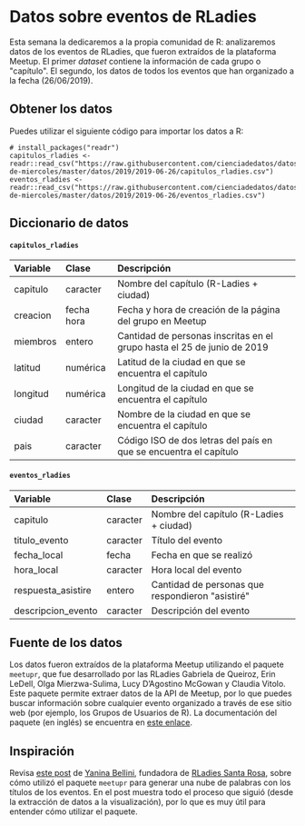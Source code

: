 
# Datos sobre eventos de RLadies

Esta semana la dedicaremos a la propia comunidad de R: analizaremos datos de los eventos de RLadies, que fueron extraídos de la plataforma Meetup. El primer _dataset_ contiene la información de cada grupo o "capítulo". El segundo, los datos de todos los eventos que han organizado a la fecha (26/06/2019).

## Obtener los datos

Puedes utilizar el siguiente código para importar los datos a R:

```
# install_packages("readr")
capitulos_rladies <- readr::read_csv("https://raw.githubusercontent.com/cienciadedatos/datos-de-miercoles/master/datos/2019/2019-06-26/capitulos_rladies.csv")
eventos_rladies <- readr::read_csv("https://raw.githubusercontent.com/cienciadedatos/datos-de-miercoles/master/datos/2019/2019-06-26/eventos_rladies.csv")
```

## Diccionario de datos

#### `capitulos_rladies`

|Variable       |Clase               |Descripción |
|:--------------|:-------------------|:-----------|
| capitulo | caracter | Nombre del capítulo (R-Ladies + ciudad) |
| creacion | fecha hora | Fecha y hora de creación de la página del grupo en Meetup |
| miembros | entero | Cantidad de personas inscritas en el grupo hasta el 25 de junio de 2019 |
| latitud | numérica | Latitud de la ciudad en que se encuentra el capítulo |
| longitud | numérica | Longitud de la ciudad en que se encuentra el capítulo |
| ciudad | caracter | Nombre de la ciudad en que se encuentra el capítulo |
| pais | caracter | Código ISO de dos letras del país en que se encuentra el capítulo |

#### `eventos_rladies`

|Variable       |Clase               |Descripción |
|:--------------|:-------------------|:-----------|
| capitulo | caracter | Nombre del capítulo (R-Ladies + ciudad) |
| titulo_evento | caracter | Título del evento |
| fecha_local | fecha | Fecha en que se realizó |
| hora_local | caracter | Hora local del evento |
| respuesta_asistire | entero | Cantidad de personas que respondieron "asistiré" |
| descripcion_evento | caracter | Descripción del evento |

## Fuente de los datos

Los datos fueron extraídos de la plataforma Meetup utilizando el paquete `meetupr`, que fue desarrollado por las RLadies Gabriela de Queiroz, Erin LeDell, Olga Mierzwa-Sulima, Lucy D’Agostino McGowan y Claudia Vitolo. Este paquete permite extraer datos de la API de Meetup, por lo que puedes buscar información sobre cualquier evento organizado a través de ese sitio web (por ejemplo, los Grupos de Usuarios de R). La documentación del paquete (en inglés) se encuentra en [este enlace](https://github.com/rladies/meetupr).

## Inspiración

Revisa [este post](https://github.com/yabellini/NubeDePalabras/blob/master/README.md) de [Yanina Bellini](https://twitter.com/yabellini), fundadora de [RLadies Santa Rosa](https://www.meetup.com/es/rladies-santa-rosa/), sobre cómo utilizó el paquete `meetupr` para generar una nube de palabras con los títulos de los eventos. En el post muestra todo el proceso que siguió (desde la extracción de datos a la visualización), por lo que es muy útil para entender cómo utilizar el paquete. 
